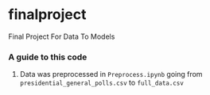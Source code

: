 # finalproject
Final Project For Data To Models

### A guide to this code
1. Data was preprocessed in `Preprocess.ipynb` going from `presidential_general_polls.csv` to `full_data.csv`